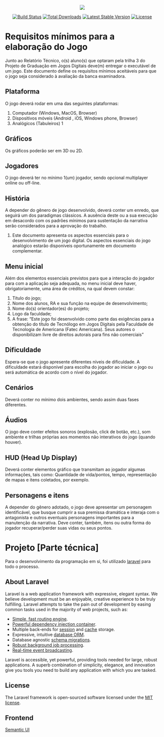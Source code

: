 <p align="center"><img src="http://i.picresize.com/images/2017/04/19/wNngu.png" border="0" /></p>

<p align="center">
<a href="https://travis-ci.org/laravel/framework"><img src="https://travis-ci.org/laravel/framework.svg" alt="Build Status"></a>
<a href="https://packagist.org/packages/laravel/framework"><img src="https://poser.pugx.org/laravel/framework/d/total.svg" alt="Total Downloads"></a>
<a href="https://packagist.org/packages/laravel/framework"><img src="https://poser.pugx.org/laravel/framework/v/stable.svg" alt="Latest Stable Version"></a>
<a href="https://packagist.org/packages/laravel/framework"><img src="https://poser.pugx.org/laravel/framework/license.svg" alt="License"></a>
</p>

# Requisitos mínimos para a elaboração do Jogo

Junto ao Relatório Técnico, o(s) aluno(s) que optaram pela trilha 3 do Projeto de Graduação em Jogos Digitais deve(m) entregar o executável de um jogo. Este documento define os requisitos mínimos aceitáveis para que o jogo seja considerado à avaliação da banca examinadora.

## Plataforma

O jogo deverá rodar em uma das seguintes plataformas:

 1. Computador (Windows, MacOS, Browser)
 1. Dispositivos móveis (Android , iOS, Windows phone, Browser)
 1. Analógicos (Tabuleiros) 1

## Gráficos

Os gráficos poderão ser em 3D ou 2D.

## Jogadores

O jogo deverá ter no mínimo 1(um) jogador, sendo opcional multiplayer online ou off-line.

## História

A depender do gênero de jogo desenvolvido, deverá conter um enredo, que seguirá um dos paradigmas clássicos. A ausência deste ou a sua execução em desacordo com os padrões mínimos para sustentação da narrativa serão considerados para a aprovação do trabalho.

 1. Este documento apresenta os aspectos essenciais para o desenvolvimento de um jogo digital. Os aspectos essenciais do jogo analógico estarão disponíveis oportunamente em documento complementar.

## Menu inicial

Além dos elementos essenciais previstos para que a interação do jogador para com a aplicação seja adequada, no menu inicial deve haver, obrigatoriamente, uma área de créditos, na qual devem constar:

 1. Título do jogo;
 1. Nome dos alunos, RA e sua função na equipe de desenvolvimento;
 1. Nome do(s) orientador(es) do projeto;
 1. Logo da faculdade;
 1. A frase: “Este jogo foi desenvolvido como parte das exigências para a obtenção do título de Tecnólogo em Jogos Digitais pela Faculdade de Tecnologia de Americana (Fatec Americana). Seus autores o disponibilizam livre de direitos autorais para fins não comerciais”

## Dificuldade

Espera-se que o jogo apresente diferentes níveis de dificuldade. A dificuldade estará disponível para escolha do jogador ao iniciar o jogo ou será automática de acordo com o nível do jogador.

## Cenários

Deverá conter no mínimo dois ambientes, sendo assim duas fases diferentes.

## Áudios

O jogo deve conter efeitos sonoros (explosão, click de botão, etc.), som ambiente e trilhas próprias aos momentos não interativos do jogo (quando houver).

## HUD (Head Up Display)

Deverá conter elementos gráfico que transmitam ao jogador algumas informações, tais como: Quantidade de vida/pontos, tempo, representação de mapas e itens coletados, por exemplo.

## Personagens e itens

A depender do gênero adotado, o jogo deve apresentar um personagem identificável, que busque cumprir a sua premissa dramática e interaja com o antagonista e outros eventuais personagens importantes para a manutenção da narrativa. Deve conter, também, itens ou outra forma do jogador recuperar/perder suas vidas ou seus pontos.

# Projeto [Parte técnica]

Para o desenvolvimento da programação em si, foi utilizado [laravel](https://laravel.com) para todo o processo.

## About Laravel

Laravel is a web application framework with expressive, elegant syntax. We believe development must be an enjoyable, creative experience to be truly fulfilling. Laravel attempts to take the pain out of development by easing common tasks used in the majority of web projects, such as:

- [Simple, fast routing engine](https://laravel.com/docs/routing).
- [Powerful dependency injection container](https://laravel.com/docs/container).
- Multiple back-ends for [session](https://laravel.com/docs/session) and [cache](https://laravel.com/docs/cache) storage.
- Expressive, intuitive [database ORM](https://laravel.com/docs/eloquent).
- Database agnostic [schema migrations](https://laravel.com/docs/migrations).
- [Robust background job processing](https://laravel.com/docs/queues).
- [Real-time event broadcasting](https://laravel.com/docs/broadcasting).

Laravel is accessible, yet powerful, providing tools needed for large, robust applications. A superb combination of simplicity, elegance, and innovation give you tools you need to build any application with which you are tasked.


## License

The Laravel framework is open-sourced software licensed under the [MIT license](http://opensource.org/licenses/MIT).

## Frontend

[Semantic UI](https://semantic-ui.com/)
